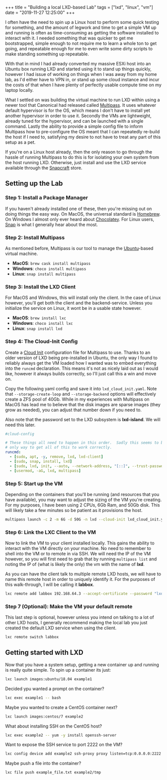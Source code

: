 +++
title = "Building a local LXD-based Lab"
tags = ["lxd", "linux", "vm"]
date = "2019-11-27 12:25:00"
+++

I often have the need to spin up a Linux host to perform some quick testing for something, and the amount of legwork and time to get a simple VM up and running is often as time-consuming as getting the software installed to interact with it.  I needed something that was quicker to get me bootstrapped, simple enough to not require me to learn a whole ton to get going, and repeatable enough for me to even write some dirty scripts to make standing something up repeatable.

With that in mind I had already converted my massive ESXi host into an Ubuntu box running LXD and started using it to stand up things quickly, however I had issue of working on things when I was away from my home lab, as I'd either have to VPN in, or stand up some cloud instance and incur the costs of that when I have plenty of perfectly usable compute time on my laptop locally.

What I settled on was building the virtual machine to run LXD within using a newer tool that Canonical had released called [Multipass][multipass].  It uses whatever default hypervisor is for the OS, which means I don't have to install yet another hypervisor in order to use it.  Secondly the VMs are lightweight, already tuned for the hypervisor, and can be launched with a single command.  Lastly the ability to provide a simple config file to inform Multipass how to pre-configure the OS meant that I can repeatedly re-build the host if I need to, satisfying my desire to not have to treat any part of this setup as a pet.

If you're on a Linux host already, then the only reason to go through the hassle of running Multipass to do this is for isolating your own system from the host running LXD.  Otherwise, just install and use the LXD service available through the [Snapcraft][snap-lxd] store.

## Setting up the Lab

### Step 1: Install a Package Manager

If you haven't already installed one of these, then you're missing out on doing things the easy way.  On MacOS, the universal standard is [Homebrew][brew].  On Windows I almost only ever heard about [Chocolatey][choco].  For Linux users, [Snap][snap] is what I generally hear about the most.

### Step 2: Install Multipass

As mentioned before, Multipass is our tool to manage the [Ubuntu][ubuntu]-based virtual machine.

* **MacOS**: `brew cask install multipass`
* **Windows**: `choco install multipass`
* **Linux**: `snap install multipass`

### Step 3: Install the LXD Client

For MacOS and Windows, this will install only the client.  In the case of Linux however, you'll get both the client and the backend-service.  Unless you initialize the service on Linux, it wont be in a usable state however.

* **MacOS**: `brew install lxc`
* **Windows**: `choco install lxc`
* **Linux**: `snap install lxd`

### Step 4: The Cloud-Init Config

Create a [Cloud Init][cloud-init] configuration file for Multipass to use.  Thanks to an older version of LXD being pre-installed in Ubuntu, the only way I found to reliably always get the VM loaded how I wanted was to embed everything into the `runcmd` declaration.  This means it's not as nicely laid out as I would like, however it always builds correctly, so I'll just call this a win and move on.

Copy the following yaml config and save it into `lxd_cloud_init.yaml`.  Note that ``--storage-create-loop`` and ``--storage-backend`` options will effectively create a ZFS pool of 40Gb.  While in my experiences with Multipass on MacOS has lead me to believe that the disk images are sparse images (they grow as needed), you can adjust that number down if you need to.

Also note that the password set to the LXD subsystem is **lxd-island**.  We will need this later.

```yaml
#cloud-config

# These things all need to happen in this order.  Sadly this seems to be the
# only way to get all of this to work correctly.
runcmd:
  - [sudo, apt, -y, remove, lxd, lxd-client]
  - [sudo, snap, install, lxd]
  - [sudo, lxd, init, --auto, --network-address, "[::]", --trust-password, "lxd-island", --storage-backend=zfs, --storage-create-loop=40]
  - [usermod, -aG, lxd, multipass]
```

### Step 5: Start up the VM

Depending on the containers that you'll be running (and resources that you have available), you may want to adjust the sizing of the VM you're creating.  For my purposes, I have been using 2 CPUs, 6Gb Ram, and 50Gb disk.  This will likely take a few minutes so be patient as it provisions the host.

```bash
multipass launch -c 2 -m 6G -d 50G -n lxd --cloud-init lxd_cloud_init.yaml
```

### Step 6: Link the LXC Client to the VM

Now to link the VM to your client installed locally.  This gains the ability to interact with the VM directly on your machine.  No need to remember to shell into the VM or to remote in via SSH.  We will need the IP of the VM however, so you will first need to grab that by running `multipass list` and noting the IP of (what is likely the only) the vm with the name of **lxd**.

As you can have the client talk to multiple remote LXD hosts, we will have to name this remote host in order to uniquely identify it.  For the purposes of this walk-through, I will be calling it **labbox**.

```bash
lxc remote add labbox 192.168.64.3 --accept-certificate --password "lxd-island"
```

### Step 7 (Optional): Make the VM your default remote

This last step is optional, however unless you intend on talking to a lot of other LXD hosts, I generally recommend making the local lab you just created the default LXD service when using the client.

```bash
lxc remote switch labbox
```

## Getting started with LXD

Now that you have a system setup, getting a new container up and running is really quite simple.  To spin up a container its just:

```bash
lxc launch images:ubuntu/18.04 example1
```

Decided ypu wanted a prompt on the container?

```bash
lxc exec example1 -- bash
```

Maybe you wanted to create a CentOS container next?

```bash
lxc launch images:centos/7 example2
```

What about installing SSH on the CentOS host?

```bash
lxc exec example2 -- yum -y install openssh-server
```

Want to expose the SSH service to port 2222 on the VM?

```bash
lxc config device add example2 ssh-proxy proxy listen=tcp:0.0.0.0:2222 connect=tcp:127.0.0.1:22
```

Maybe push a file into the container?

```bash
lxc file push example_file.txt example2/tmp
```

[brew]: https://brew.sh/
[cloud-init]: https://cloud-init.io/
[choco]: https://chocolatey.org/
[lxd]: https://linuxcontainers.org/lxd/
[multipass]: https://multipass.run/
[snap]: https://snapcraft.io/
[snap-lxd]: https://snapcraft.io/lxd
[ubuntu]: https://ubuntu.com